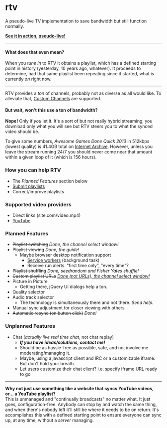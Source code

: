 # rtv
A pseudo-live TV implementation to save bandwidth but still function normally.

**[See it in action, pseudo-live!](https://myrtv.github.io/)**

----

#### What does that even mean?
When you *tune in* to RTV it obtains a playlist, which has a defined starting point in history (yesterday, 10 years ago, whatever). It proceeds to determine, had that same playlist been repeating since it started, what is currently *on* right now.

----

RTV provides a *ton* of channels, probably not as diverse as all would like. To alleviate that, [Custom Channels](https://github.com/myrtv/myrtv.github.io/wiki/Custom-Channels) are supported.

#### But wait, won't this use a ton of bandwidth?
**Nope!** Only if *you* let it. It's a sort of but not really hybrid streaming, you download only what you will see but RTV steers you to what the synced video should be.

To give some numbers, *Awesome Games Done Quick 2013* in 512kbps (lowest quality) is 41.4GB total on [Internet Archive](https://archive.org/). However, unless you leave the stream running 24/7 you should never come near that amount within a given loop of it (which is 156 hours).

### How you can help RTV

 - The *Planned Features* section below
 - [Submit playlists](https://github.com/myrtv/myrtv.github.io/wiki/Playlist-Format)
 - Correct/improve playlists 

### Supported video providers
 - Direct links (site.com/video.mp4)
 - [YouTube](https://github.com/myrtv/myrtv.github.io/wiki/YouTube-Playlists)

### Planned Features
 - ~~Playlist switching~~ *Done, the channel select window!*
 - ~~Playlist viewing~~ *Done, the guide!* 
   - Maybe browser desktop notification support
     - [Service workers](https://github.com/w3c/ServiceWorker/blob/master/explainer.md) (background task)
     - Receive run alerts. "first time only", "every time"?
 - ~~Playlist shuffling~~ *Done, seedrandom and Fisher Yates shuffle!*
 - ~~Custom playlist URLs~~ *[Done (not URLs), the channel select window!](https://github.com/myrtv/myrtv.github.io/wiki/Custom-Channels)*
 - Picture in Picture
   - Getting there, jQuery UI dialogs help a ton.
 - Quality selector
 - Audio track selector
   - The technology is simultaneously there and not there. *Send help.*
 - Manual sync adjustment for closer viewing with others
 - ~~Automatic resync (on button click)~~ *Done!*
 
### Unplanned Features
 - Chat (*actually live real time chat*, not chat replay)
   - ***If you have ideas/solutions, contact me!***
   - Should be as hassle-free as possible, safe, and not involve me moderating/managing it.
   - Maybe, using a javascript client and IRC or a customizable iframe. But don't hold your breath.
   - Let users customize their chat client? i.e. specify iframe URL ready to go
   
---

**Why not just use something like a website that syncs YouTube videos, or... a YouTube playlist?**    
This is unmanaged and "continually broadcasts" no matter what. It just goes, configuration-free. Anybody can stop by and watch the same thing, and when there's nobody left it'll still be where it needs to be on return. It's accomplishes this with a defined starting point to ensure everyone can sync up, at any time, without a *server* managing.
